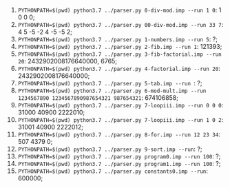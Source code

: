 1. ```PYTHONPATH=$(pwd) python3.7 ../parser.py 0-div-mod.imp --run 1 0```: 1 0 0 0;  
2. ```PYTHONPATH=$(pwd) python3.7 ../parser.py 00-div-mod.imp --run 33 7```: 4 5 -5 -2 4 -5 -5 2;  
3. ```PYTHONPATH=$(pwd) python3.7 ../parser.py 1-numbers.imp --run 5```: ?;  
4. ```PYTHONPATH=$(pwd) python3.7 ../parser.py 2-fib.imp --run 1```: 121393;  
5. ```PYTHONPATH=$(pwd) python3.7 ../parser.py 3-fib-factorial.imp --run 20```: 2432902008176640000, 6765;  
6. ```PYTHONPATH=$(pwd) python3.7 ../parser.py 4-factorial.imp --run 20```: 2432902008176640000;  
7. ```PYTHONPATH=$(pwd) python3.7 ../parser.py 5-tab.imp --run ```: ?;  
8. ```PYTHONPATH=$(pwd) python3.7 ../parser.py 6-mod-mult.imp --run 1234567890 1234567890987654321 987654321```: 674106858;  
9. ```PYTHONPATH=$(pwd) python3.7 ../parser.py 7-loopiii.imp --run 0 0 0```: 31000 40900 2222010;    
10. ```PYTHONPATH=$(pwd) python3.7 ../parser.py 7-loopiii.imp --run 1 0 2```: 31001 40900 2222012;  
11. ```PYTHONPATH=$(pwd) python3.7 ../parser.py 8-for.imp --run 12 23 34```: 507 4379 0;  
12. ```PYTHONPATH=$(pwd) python3.7 ../parser.py 9-sort.imp --run```: ?;  
13. ```PYTHONPATH=$(pwd) python3.7 ../parser.py program0.imp --run 100```: ?;  
14. ```PYTHONPATH=$(pwd) python3.7 ../parser.py program1.imp --run 100```: ?;  
15. ```PYTHONPATH=$(pwd) python3.7 ../parser.py constants0.imp --run```: 600000;  
